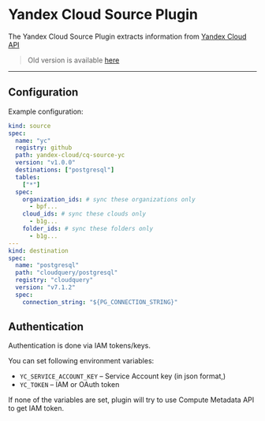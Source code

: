 # Yandex Cloud Source Plugin

The Yandex Cloud Source Plugin extracts information from [Yandex Cloud API](https://cloud.yandex.ru/ru/docs/api-design-guide/)

> Old version is available [here](https://github.com/yandex-cloud/cq-source-yandex/tree/v0.3.8)

---

## Configuration

Example configuration:

```yaml
kind: source
spec:
  name: "yc"
  registry: github
  path: yandex-cloud/cq-source-yc
  version: "v1.0.0"
  destinations: ["postgresql"]
  tables: 
    ["*"]
  spec:
    organization_ids: # sync these organizations only
      - bpf...
    cloud_ids: # sync these clouds only
      - b1g... 
    folder_ids: # sync these folders only
      - b1g... 
---
kind: destination
spec:
  name: "postgresql"
  path: "cloudquery/postgresql"
  registry: "cloudquery"
  version: "v7.1.2"
  spec:
    connection_string: "${PG_CONNECTION_STRING}"
```

## Authentication

Authentication is done via IAM tokens/keys.

You can set following environment variables:

- `YC_SERVICE_ACCOUNT_KEY` – Service Account key (in json format,)
- `YC_TOKEN` – IAM or OAuth token

If none of the variables are set, plugin will try to use Compute Metadata API to get IAM token.
